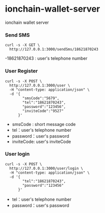 # ionchain-wallet-server
ionchain wallet server

### Send SMS
```
curl -s -X GET \
  http://127.0.0.1:3000/sendSms/18621870243
```
-18621870243 : user's telephone number 

### User Register

```
curl -s -X POST \
  http://127.0.0.1:3000/user \
  -H "content-type: application/json" \
  -d '{
      	"smsCode":"5679",
      	"tel":"18621870243",
      	"password":"123456",
      	"inviteCode":"9527"
      }'
```
- smsCode : short message code
- tel：user's telephone number
- password：user's password 
- inviteCode: user's inviteCode

### User login
```
curl -s -X POST \
  http://127.0.0.1:3000/user/login \
  -H "content-type: application/json" \
  -d '{
      	"tel":"18621870243",
      	"password":"123456"
      }'
```
- tel：user's telephone number
- password：user's password 

